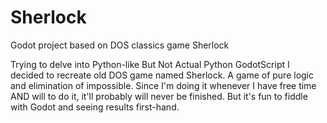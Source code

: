 # Sherlock
Godot project based on DOS classics game Sherlock

Trying to delve into Python-like But Not Actual Python GodotScript I decided to recreate old DOS game named Sherlock. A game of pure logic and elimination of impossible.
Since I'm doing it whenever I have free time AND will to do it, it'll probably will never be finished. But it's fun to fiddle with Godot and seeing results first-hand.
